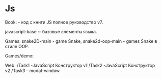 # Js

Book: - код с книги JS полное руководство v7.

javascript-base :- базовые элементы языка.

Games: 
snake2D-main - game Snake, snake2d-oop-main - games Snake в стиле OOP.

Games/demo:

Web:
    /Task1 -JavaScript Конструктор v1
    /Task2 -JavaScript Конструктор v2
    /Task3 - modal-window


